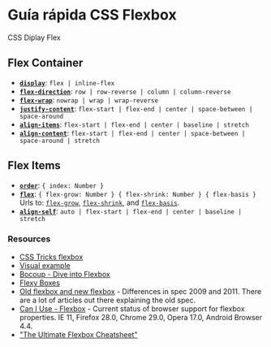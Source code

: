 # Guía rápida CSS Flexbox
CSS Diplay Flex

## Flex Container

* [**`display`**](https://developer.mozilla.org/en-US/docs/Web/CSS/display): `flex | inline-flex`
* [**`flex-direction`**](https://developer.mozilla.org/en-US/docs/Web/CSS/flex-direction): `row | row-reverse | column | column-reverse`
* [**`flex-wrap`**](https://developer.mozilla.org/en-US/docs/Web/CSS/flex-wrap): `nowrap | wrap | wrap-reverse`
* [**`justify-content`**](https://developer.mozilla.org/en-US/docs/Web/CSS/justify-content): `flex-start | flex-end | center | space-between | space-around`
* [**`align-items`**](https://developer.mozilla.org/en-US/docs/Web/CSS/align-items): `flex-start | flex-end | center | baseline | stretch`
* [**`align-content`**](https://developer.mozilla.org/en-US/docs/Web/CSS/align-content): `flex-start | flex-end | center | space-between | space-around | stretch`

## Flex Items

* [**`order`**](https://developer.mozilla.org/en-US/docs/Web/CSS/order): `{ index: Number }`
* [**`flex`**](https://developer.mozilla.org/en-US/docs/Web/CSS/flex): `{ flex-grow: Number } { flex-shrink: Number } { flex-basis }`
  Urls to: [`flex-grow`](https://developer.mozilla.org/en-US/docs/Web/CSS/flex-grow), [`flex-shrink`](https://developer.mozilla.org/en-US/docs/Web/CSS/flex-shrink), and [`flex-basis`](https://developer.mozilla.org/en-US/docs/Web/CSS/flex-basis).
* [**`align-self`**](https://developer.mozilla.org/en-US/docs/Web/CSS/align-self): `auto | flex-start | flex-end | center | baseline | stretch`




### Resources

* [CSS Tricks flexbox](https://css-tricks.com/snippets/css/a-guide-to-flexbox/)
* [Visual example](https://yoksel.github.io/flex-cheatsheet/)
* [Bocoup - Dive into Flexbox](http://weblog.bocoup.com/dive-into-flexbox/)
* [Flexy Boxes](http://the-echoplex.net/flexyboxes/)
* [Old flexbox and new flexbox](http://css-tricks.com/old-flexbox-and-new-flexbox/) - Differences in spec 2009 and 2011. There are a lot of articles out there explaining the old spec.
* [Can I Use - Flexbox](http://caniuse.com/flexbox) - Current status of browser support for flexbox properties. IE 11, Firefox 28.0, Chrome 29.0, Opera 17.0, Android Browser 4.4.
* ["The Ultimate Flexbox Cheatsheet"](http://www.sketchingwithcss.com/samplechapter/cheatsheet.html)
